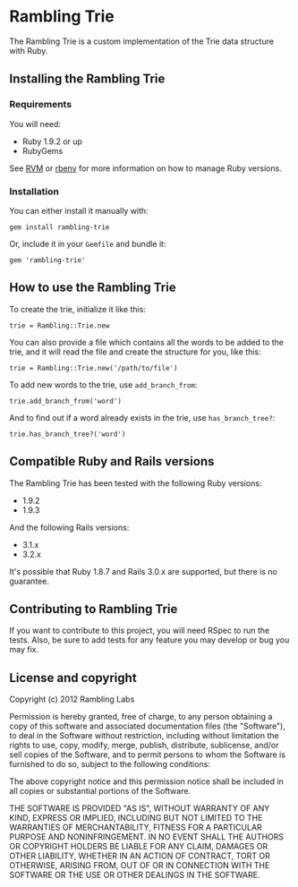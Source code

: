 # Rambling Trie

The Rambling Trie is a custom implementation of the Trie data structure with Ruby.

## Installing the Rambling Trie

### Requirements

You will need:

* Ruby 1.9.2 or up
* RubyGems

See [RVM](http://beginrescueend.com) or [rbenv](https://github.com/sstephenson/rbenv) for more information on how to manage Ruby versions.

### Installation

You can either install it manually with:

`gem install rambling-trie`

Or, include it in your `Gemfile` and bundle it:

`gem 'rambling-trie'`

## How to use the Rambling Trie

To create the trie, initialize it like this:

<pre><code>trie = Rambling::Trie.new
</code></pre>

You can also provide a file which contains all the words to be added to the trie, and it will read the file and create the structure for you, like this:

<pre><code>trie = Rambling::Trie.new('/path/to/file')
</code></pre>

To add new words to the trie, use `add_branch_from`:

<pre><code>trie.add_branch_from('word')
</code></pre>

And to find out if a word already exists in the trie, use `has_branch_tree?`:

<pre><code>trie.has_branch_tree?('word')
</code></pre>

## Compatible Ruby and Rails versions

The Rambling Trie has been tested with the following Ruby versions:

* 1.9.2
* 1.9.3

And the following Rails versions:

* 3.1.x
* 3.2.x

It's possible that Ruby 1.8.7 and Rails 3.0.x are supported, but there is no guarantee.

## Contributing to Rambling Trie

If you want to contribute to this project, you will need RSpec to run the tests.
Also, be sure to add tests for any feature you may develop or bug you may fix.

## License and copyright

Copyright (c) 2012 Rambling Labs

Permission is hereby granted, free of charge, to any person obtaining a copy of this software and associated documentation files (the "Software"), to deal in the Software without restriction, including without limitation the rights to use, copy, modify, merge, publish, distribute, sublicense, and/or sell copies of the Software, and to permit persons to whom the Software is furnished to do so, subject to the following conditions:

The above copyright notice and this permission notice shall be included in all copies or substantial portions of the Software.

THE SOFTWARE IS PROVIDED "AS IS", WITHOUT WARRANTY OF ANY KIND, EXPRESS OR IMPLIED, INCLUDING BUT NOT LIMITED TO THE WARRANTIES OF MERCHANTABILITY, FITNESS FOR A PARTICULAR PURPOSE AND NONINFRINGEMENT. IN NO EVENT SHALL THE AUTHORS OR COPYRIGHT HOLDERS BE LIABLE FOR ANY CLAIM, DAMAGES OR OTHER LIABILITY, WHETHER IN AN ACTION OF CONTRACT, TORT OR OTHERWISE, ARISING FROM, OUT OF OR IN CONNECTION WITH THE SOFTWARE OR THE USE OR OTHER DEALINGS IN THE SOFTWARE.

